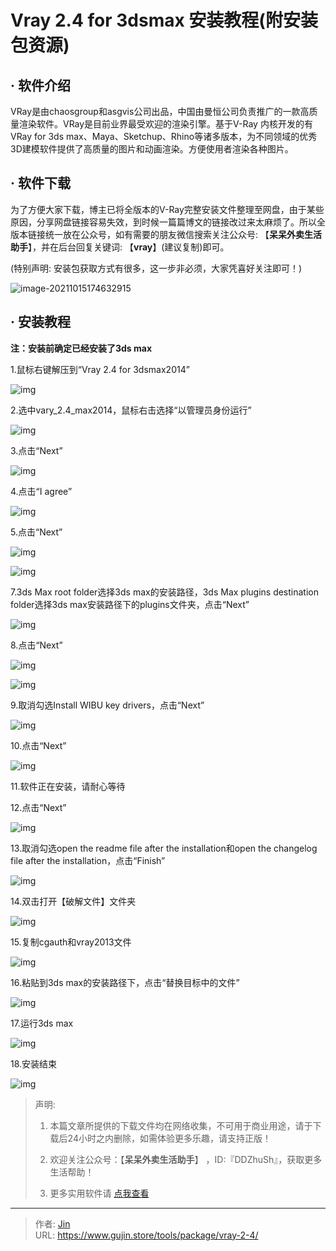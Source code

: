 # Vray 2.4 for 3dsmax 安装教程(附安装包资源)


## · 软件介绍
VRay是由chaosgroup和asgvis公司出品，中国由曼恒公司负责推广的一款高质量渲染软件。VRay是目前业界最受欢迎的渲染引擎。基于V-Ray 内核开发的有VRay for 3ds max、Maya、Sketchup、Rhino等诸多版本，为不同领域的优秀3D建模软件提供了高质量的图片和动画渲染。方便使用者渲染各种图片。


## · 软件下载
为了方便大家下载，博主已将全版本的V-Ray完整安装文件整理至网盘，由于某些原因，分享网盘链接容易失效，到时候一篇篇博文的链接改过来太麻烦了。所以全版本链接统一放在公众号，如有需要的朋友微信搜索关注公众号: 【**呆呆外卖生活助手**】，并在后台回复关键词: 【**vray**】(建议复制)即可。

(特别声明: 安装包获取方式有很多，这一步非必须，大家凭喜好关注即可！)

![image-20211015174632915](https://img.gujin.store/img/image-20211015174632915.png)

## · 安装教程

**注：安装前确定已经安装了3ds max**

1.鼠标右键解压到“Vray 2.4 for 3dsmax2014”

![img](https://img.gujin.store/img/v2-0736f465c6e5accffc557c1dee3bb1fe_720w.png)

2.选中vary_2.4_max2014，鼠标右击选择“以管理员身份运行”

![img](https://img.gujin.store/img/v2-e7b85aee707f0d58bf131201cb01a45b_720w.png)

3.点击“Next”

![img](https://img.gujin.store/img/v2-45a74b99a7f8d789dbcc3d3e2ef78c60_720w.png)

4.点击“I agree”

![img](https://img.gujin.store/img/v2-2b806b2f1b65aa6b326c967f84ff8702_720w.png)

5.点击“Next”

![img](https://img.gujin.store/img/v2-e1c79d3c3d2a2c789c67eded7ae2745a_720w.png)

![img](https://img.gujin.store/img/v2-2cde60bdd9871c2649d8f6f7668f5b4f_720w.png)

7.3ds Max root folder选择3ds max的安装路径，3ds Max plugins destination folder选择3ds max安装路径下的plugins文件夹，点击“Next”

![img](https://img.gujin.store/img/v2-f0166b088e10db1ac7af90ac47d4172e_720w.png)

8.点击“Next”

![img](https://img.gujin.store/img/v2-1b7049115a20c5dd81d5714575fa5b91_720w.png)

![img](https://img.gujin.store/img/v2-e68cd859695cc5b1a3cdc8c584b324bf_720w.png)

9.取消勾选Install WIBU key drivers，点击“Next”

![img](https://img.gujin.store/img/v2-490f2e34f4198325fe6717fa5ce7f573_720w.png)

10.点击“Next”

![img](https://img.gujin.store/img/v2-5babf7a53337ab16e51fbd8bbb496a7e_720w.png)

11.软件正在安装，请耐心等待

12.点击“Next”

![img](https://img.gujin.store/img/v2-7efd82ff56e6dfac108d1eea2a467226_720w.png)

13.取消勾选open the readme file after the installation和open the changelog file after the installation，点击“Finish”

![img](https://img.gujin.store/img/v2-fb5f30a4965d1e2ab1b544fa6d960386_720w.png)

14.双击打开【破解文件】文件夹

![img](https://img.gujin.store/img/v2-aa6fc98d2a1eeccc0ee3b2dc39662da0_720w.png)

15.复制cgauth和vray2013文件

![img](https://img.gujin.store/img/v2-24e194733e4372875ec759d0198e01f8_720w.png)

16.粘贴到3ds max的安装路径下，点击“替换目标中的文件”

![img](https://img.gujin.store/img/v2-634e3dfb2a07a84818e52d8d035cbd21_720w.png)

17.运行3ds max

![img](https://img.gujin.store/img/v2-f36f732bf87cc314957a9ee09131f104_720w.png)

18.安装结束

![img](https://img.gujin.store/img/v2-74909af9dfef1d656869b4fd5c30433a_720w.png)




> 声明: 
>
> 1. 本篇文章所提供的下载文件均在网络收集，不可用于商业用途，请于下载后24小时之内删除，如需体验更多乐趣，请支持正版！
>
> 2. 欢迎关注公众号：【**呆呆外卖生活助手**】 ，ID:『DDZhuSh』，获取更多生活帮助！
>
> 3. 更多实用软件请  [点我查看](/tools)

---

> 作者: [Jin](https://img.gujin.store/img/favicon.ico)  
> URL: https://www.gujin.store/tools/package/vray-2-4/  

